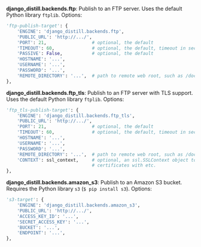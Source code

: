 **django_distill.backends.ftp**: Publish to an FTP server. Uses the default
  Python library `ftplib`. Options:

```python
'ftp-publish-target': {
    'ENGINE': 'django_distill.backends.ftp',
    'PUBLIC_URL': 'http://.../',
    'PORT': 21,                 # optional, the default
    'TIMEOUT': 60,              # optional, the default, timeout in seconds
    'PASSIVE': False,           # optional, the default
    'HOSTNAME': '...',
    'USERNAME': '...',
    'PASSWORD': '...',
    'REMOTE_DIRECTORY': '...',  # path to remote web root, such as /docs/
},
```

**django_distill.backends.ftp_tls**: Publish to an FTP server with TLS
  support. Uses the default Python library `ftplib`. Options:

```python
'ftp_tls-publish-target': {
    'ENGINE': 'django_distill.backends.ftp_tls',
    'PUBLIC_URL': 'http://.../',
    'PORT': 21,                 # optional, the default
    'TIMEOUT': 60,              # optional, the default, timeout in seconds
    'HOSTNAME': '...',
    'USERNAME': '...',
    'PASSWORD': '...',
    'REMOTE_DIRECTORY': '...',  # path to remote web root, such as /docs/
    'CONTEXT': ssl_context,     # optional, an ssl.SSLContext object to validate
                                # certificates with etc.
},
```

**django_distill.backends.amazon_s3**: Publish to an Amazon S3 bucket. Requires
  the Python library `s3` (`$ pip install s3`). Options:

```python
's3-target': {
    'ENGINE': 'django_distill.backends.amazon_s3',
    'PUBLIC_URL': 'http://.../',
    'ACCESS_KEY_ID': '...',
    'SECRET_ACCESS_KEY': '...',
    'BUCKET': '...',
    'ENDPOINT': '...',
},
```
